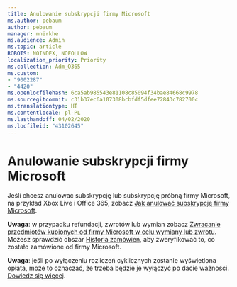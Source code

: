 ```yaml
---
title: Anulowanie subskrypcji firmy Microsoft
ms.author: pebaum
author: pebaum
manager: mnirkhe
ms.audience: Admin
ms.topic: article
ROBOTS: NOINDEX, NOFOLLOW
localization_priority: Priority
ms.collection: Adm_O365
ms.custom:
- "9002287"
- "4420"
ms.openlocfilehash: 6ca5ab985543e81108c85094f34bae84668c9978
ms.sourcegitcommit: c31b37ec6a107308bcbfdf5dfee72843c782700c
ms.translationtype: HT
ms.contentlocale: pl-PL
ms.lasthandoff: 04/02/2020
ms.locfileid: "43102645"
---
```

# <a name="cancel-microsoft-subscription"></a>Anulowanie subskrypcji firmy Microsoft

Jeśli chcesz anulować subskrypcję lub subskrypcję próbną firmy Microsoft, na przykład Xbox Live i Office 365, zobacz [Jak anulować subskrypcję firmy Microsoft](https://support.microsoft.com/help/4027815).

**Uwaga**: w przypadku refundacji, zwrotów lub wymian zobacz [Zwracanie przedmiotów kupionych od firmy Microsoft w celu wymiany lub zwrotu](https://support.microsoft.com/help/10558). Możesz sprawdzić obszar [Historia zamówień](https://account.microsoft.com/billing/orders/), aby zweryfikować to, co zostało zamówione od firmy Microsoft. 

**Uwaga**: jeśli po wyłączeniu rozliczeń cyklicznych zostanie wyświetlona opłata, może to oznaczać, że trzeba będzie je wyłączyć po dacie ważności. [Dowiedz się więcej](https://support.microsoft.com/help/10640). 
